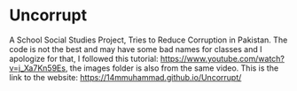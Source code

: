 # Uncorrupt
A School Social Studies Project, Tries to Reduce Corruption in Pakistan. The code is not the best and may have some bad names for classes and I apologize for that, I followed this tutorial: https://www.youtube.com/watch?v=j_Xa7Kn59Es, the images folder is also from the same video. This is the link to the website: https://14mmuhammad.github.io/Uncorrupt/
